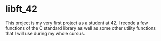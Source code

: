 # libft_42
This project is my very first project as a student at 42. I recode a few functions of the C standard library as well as some other utility functions that I will use during my whole cursus.
